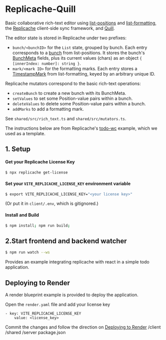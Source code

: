 # Replicache-Quill

Basic collaborative rich-text editor using [list-positions](https://github.com/mweidner037/list-positions#readme) and [list-formatting](https://github.com/mweidner037/list-formatting#readme), the [Replicache](https://replicache.dev/) client-side sync framework, and [Quill](https://quilljs.com/).

The editor state is stored in Replicache under two prefixes:

- `bunch/<bunchID>` for the `List` state, grouped by bunch. Each entry corresponds to a [bunch](https://github.com/mweidner037/list-positions#bunches) from list-positions. It stores the bunch's [BunchMeta](https://github.com/mweidner037/list-positions#managing-metadata) fields, plus its current values (chars) as an object `{ [innerIndex: number]: string }`.
- `mark/<mark ID>` for the formatting marks. Each entry stores a [TimestampMark](https://github.com/mweidner037/list-formatting#class-timestampformatting) from list-formatting, keyed by an arbitrary unique ID.

Replicache mutators correspond to the basic rich-text operations:

- `createBunch` to create a new bunch with its BunchMeta.
- `setValues` to set some Position-value pairs within a bunch.
- `deleteValues` to delete some Position-value pairs within a bunch.
- `addMarks` to add a formatting mark.

See `shared/src/rich_text.ts` and `shared/src/mutators.ts`.

The instructions below are from Replicache's [todo-wc](https://github.com/rocicorp/todo-wc) example, which we used as a template.

## 1. Setup

#### Get your Replicache License Key

```bash
$ npx replicache get-license
```

#### Set your `VITE_REPLICACHE_LICENSE_KEY` environment variable

```bash
$ export VITE_REPLICACHE_LICENSE_KEY="<your license key>"
```

(Or put it in `client/.env`, which is gitignored.)

#### Install and Build

```bash
$ npm install; npm run build;
```

## 2.Start frontend and backend watcher

```bash
$ npm run watch --ws
```

Provides an example integrating replicache with react in a simple todo application.

## Deploying to Render

A render blueprint example is provided to deploy the application.

Open the `render.yaml` file and add your license key

```
- key: VITE_REPLICACHE_LICENSE_KEY
    value: <license_key>
```

Commit the changes and follow the direction on [Deploying to Render](https://doc.replicache.dev/deploy-render)
/client
/shared
/server
package.json
